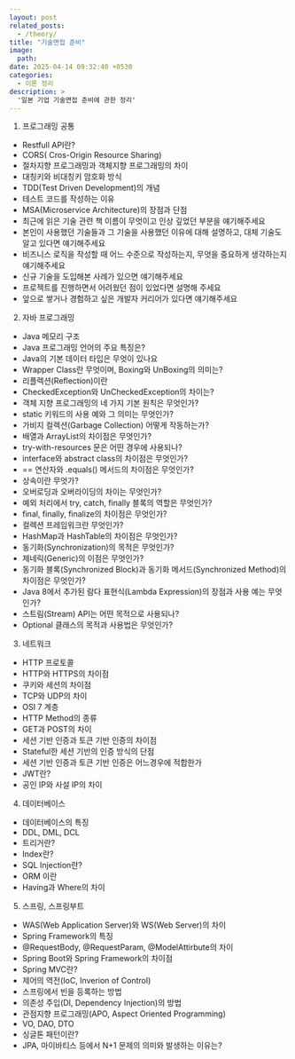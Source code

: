 ```yaml
---
layout: post
related_posts:
  - /theory/
title: "기술면접 준비"
image: 
  path: 
date: 2025-04-14 09:32:40 +0530
categories:
  - 이론 정리
description: >
  '일본 기업 기술면접 준비에 관한 정리'
---
```


1. 프로그래밍 공통

 - Restfull API란?
 - CORS( Cros-Origin Resource Sharing)
 - 절차지향 프로그래밍과 객체지향 프로그래밍의 차이
 - 대칭키와 비대칭키 암호화 방식
 - TDD(Test Driven Development)의 개념
 - 테스트 코드를 작성하는 이유
 - MSA(Microservice Architecture)의 장점과 단점
 - 최근에 읽은 기술 관련 책 이름이 무엇이고 인상 깊었던 부분을 얘기해주세요
 - 본인이 사용했던 기술들과 그 기술을 사용했던 이유에 대해 설명하고, 대체 기술도 알고 있다면 얘기해주세요
 - 비즈니스 로직을 작성할 때 어느 수준으로 작성하는지, 무엇을 중요하게 생각하는지 얘기해주세요
 - 신규 기술을 도입해본 사례가 있으면 얘기해주세요
 - 프로젝트를 진행하면서 어려웠던 점이 있었다면 설명해 주세요
 - 앞으로 쌓거나 경험하고 싶은 개발자 커리어가 있다면 얘기해주세요


2. 자바 프로그래밍
 - Java 메모리 구조
 - Java 프로그래밍 언어의 주요 특징은?
 - Java의 기본 데이터 타입은 무엇이 있나요
 - Wrapper Class란 무엇이며, Boxing와 UnBoxing의 의미는?
 - 리플렉션(Reflection)이란
 - CheckedException와 UnCheckedException의 차이는?
 - 객체 지향 프로그래밍의 네 가지 기본 원칙은 무엇인가?
 - static 키워드의 사용 예와 그 의미는 무엇인가?
 - 가비지 컬렉션(Garbage Collection) 어떻게 작동하는가?
 - 배열과 ArrayList의 차이점은 무엇인가?
 - try-with-resources 문은 어떤 경우에 사용되나?
 - interface와 abstract class의 차이점은 무엇인가?
 - == 연산자와 .equals() 메서드의 차이점은 무엇인가?
 - 상속이란 무엇가?
 - 오버로딩과 오버라이딩의 차이는 무엇인가?
 - 예외 처리에서 try, catch, finally 블록의 역할은 무엇인가?
 - final, finally, finalize의 차이점은 무엇인가?
 - 컬렉션 프레임워크란 무엇인가?
 - HashMap과 HashTable의 차이점은 무엇인가?
 - 동기화(Synchronization)의 목적은 무엇인가?
 - 제네릭(Generic)의 이점은 무엇인가?
 - 동기화 블록(Synchronized Block)과 동기화 메서드(Synchronized Method)의 차이점은 무엇인가?
 - Java 8에서 추가된 람다 표현식(Lambda Expression)의 장점과 사용 예는 무엇인가?
 - 스트림(Stream) API는 어떤 목적으로 사용되나?
 - Optional 클래스의 목적과 사용법은 무엇인가?


3. 네트워크
 - HTTP 프로토콜
 - HTTP와 HTTPS의 차이점
 - 쿠키와 세션의 차이점
 - TCP와 UDP의 차이
 - OSI 7 계층
 - HTTP Method의 종류
 - GET과 POST의 차이
 - 세션 기반 인증과 토큰 기반 인증의 차이점
 - Stateful한 세션 기반의 인증 방식의 단점
 - 세션 기반 인증과 토큰 기반 인증은 어느경우에 적합한가
 - JWT란?
 - 공인 IP와 사설 IP의 차이


4. 데이터베이스
- 데이터베이스의 특징
- DDL, DML, DCL
- 트리거란?
- Index란?
- SQL Injection란?
- ORM 이란
- Having과 Where의 차이


5. 스프링, 스프링부트
 - WAS(Web Application Server)와 WS(Web Server)의 차이
 - Spring Framework의 특징
 - @RequestBody, @RequestParam, @ModelAttirbute의 차이
 - Spring Boot와 Spring Framework의 차이점
 - Spring MVC란?
 - 제어의 역전(IoC, Inverion of Control)
 - 스프링에서 빈을 등록하는 방법
 - 의존성 주입(DI, Dependency Injection)의 방법
 - 관점지향 프로그래밍(APO, Aspect Oriented Programming)
 - VO, DAO, DTO
 - 싱글톤 패턴이란?
 - JPA, 마이바티스 등에서 N+1 문제의 의미와 발생하는 이유는?
